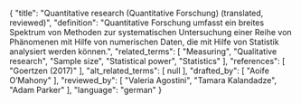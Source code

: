 {
    "title": "Quantitative research (Quantitative Forschung)  (translated, reviewed)",
    "definition": "Quantitative Forschung umfasst ein breites Spektrum von Methoden zur systematischen Untersuchung einer Reihe von Phänomenen mit Hilfe von numerischen Daten, die mit Hilfe von Statistik analysiert werden können.",
    "related_terms": [
        "Measuring",
        "Qualitative research",
        "Sample size",
        "Statistical power",
        "Statistics"
    ],
    "references": [
        "Goertzen (2017)"
    ],
    "alt_related_terms": [
        null
    ],
    "drafted_by": [
        "Aoife O’Mahony"
    ],
    "reviewed_by": [
        "Valeria Agostini",
        "Tamara Kalandadze",
        "Adam Parker"
    ],
    "language": "german"
}